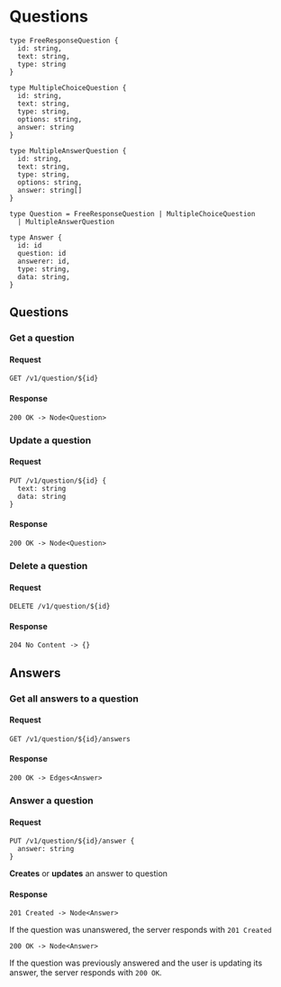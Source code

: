 # Questions
    type FreeResponseQuestion {
      id: string,
      text: string,
      type: string
    }

    type MultipleChoiceQuestion {
      id: string,
      text: string,
      type: string,
      options: string,
      answer: string
    }

    type MultipleAnswerQuestion {
      id: string,
      text: string,
      type: string,
      options: string,
      answer: string[]
    }

    type Question = FreeResponseQuestion | MultipleChoiceQuestion
      | MultipleAnswerQuestion

    type Answer {
      id: id
      question: id
      answerer: id,
      type: string,
      data: string,
    }

## Questions

### Get a question
#### Request

    GET /v1/question/${id}

#### Response

    200 OK -> Node<Question>


### Update a question
#### Request

    PUT /v1/question/${id} {
      text: string
      data: string
    }

#### Response

    200 OK -> Node<Question>

### Delete a question
#### Request

    DELETE /v1/question/${id}

#### Response

    204 No Content -> {}


## Answers

### Get all answers to a question
#### Request

    GET /v1/question/${id}/answers

#### Response

    200 OK -> Edges<Answer>


### Answer a question
#### Request

    PUT /v1/question/${id}/answer {
      answer: string
    }

**Creates** or **updates** an answer to question

#### Response

    201 Created -> Node<Answer>

If the question was unanswered, the server responds with `201 Created`

    200 OK -> Node<Answer>

If the question was previously answered and the user is updating its answer,
the server responds with `200 OK`.
